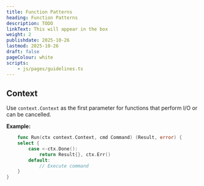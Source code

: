 ```yaml
---
title: Function Patterns
heading: Function Patterns
description: TODO
linkText: This will appear in the box
weight: 2
publishdate: 2025-10-26
lastmod: 2025-10-26
draft: false
pageColour: white
scripts:
    - js/pages/guidelines.ts
---
```


## Context

Use `context.Context` as the first parameter for functions that perform I/O or can be cancelled.

**Example:**

```go
    func Run(ctx context.Context, cmd Command) (Result, error) {
	select {
		case <-ctx.Done():
			return Result{}, ctx.Err()
		default:
			// Execute command
	}
}
```

